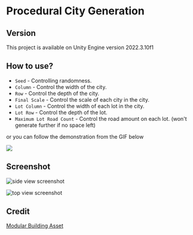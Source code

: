 # Procedural City Generation

## Version

This project is available on Unity Engine version 2022.3.10f1

## How to use?

* `Seed` - Controlling randomness.
* `Column` - Control the width of the city.
* `Row` - Control the depth of the city.
* `Final Scale` - Control the scale of each city in the city.
* `Lot Column` - Control the width of each lot in the city.
* `Lot Row` - Control the depth of the lot.
* `Maximum Lot Road Count` - Control the road amount on each lot. (won't generate further if no space left)

or you can follow the demonstration from the GIF below

<img src="/Content/PCG customization.gif?raw=true">

## Screenshot

![side view screenshot](https://drive.google.com/uc?export=view&id=15_tYJ3Ku0XWkMafsX5FbtsaBZAq6tj-v)

![top view screenshot](https://drive.google.com/uc?export=view&id=1ANNKc28tzr-X_tXwAdlAPGpTd0x9Fclm)

## Credit

[Modular Building Asset](https://www.kenney.nl/assets/modular-buildings)
